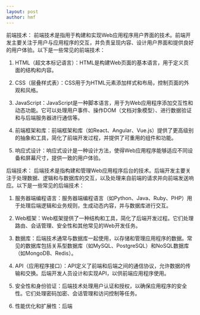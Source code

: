 ```yaml
---
layout: post
author: hmf
---
```



前端技术：
前端技术是指用于构建和实现Web应用程序用户界面的技术。前端开发主要关注于用户与应用程序的交互，并负责呈现内容、设计用户界面和提供良好的用户体验。以下是一些常见的前端技术：

1. HTML（超文本标记语言）：HTML是构建Web页面的基本语言，用于定义页面的结构和内容。

2. CSS（层叠样式表）：CSS用于为HTML元素添加样式和布局，控制页面的外观和风格。

3. JavaScript：JavaScript是一种脚本语言，用于为Web应用程序添加交互性和动态功能。它可以处理用户事件、操作DOM（文档对象模型）、进行数据验证和与后端服务器进行通信等。

4. 前端框架和库：前端框架和库（如React、Angular、Vue.js）提供了更高级别的抽象和工具，简化了前端开发过程，并提供了可重用的组件和功能。

5. 响应式设计：响应式设计是一种设计方法，使得Web应用程序能够适应不同设备和屏幕尺寸，提供一致的用户体验。

后端技术：
后端技术是指构建和管理Web应用程序后台的技术。后端开发主要关注于处理数据、逻辑和与数据库的交互，以及处理来自前端的请求并向前端发送响应。以下是一些常见的后端技术：

1. 服务器端编程语言：服务器端编程语言（如Python、Java、Ruby、PHP）用于处理后端逻辑和业务规则，生成动态内容，并与数据库进行交互。

2. Web框架：Web框架提供了一种结构和工具，简化了后端开发过程。它们处理路由、会话管理、安全性和其他常见的Web开发任务。

3. 数据库：后端技术通常与数据库一起使用，以存储和管理应用程序的数据。常见的数据库包括关系型数据库（如MySQL、PostgreSQL）和NoSQL数据库（如MongoDB、Redis）。

4. API（应用程序接口）：API定义了前端和后端之间的通信协议，允许数据的传输和交换。后端开发人员设计和实现API，以供前端应用程序使用。

5. 安全性和身份验证：后端技术处理用户认证和授权，以确保应用程序的安全性。它们处理密码加密、会话管理和访问控制等任务。

6. 性能优化和扩展性：后端
